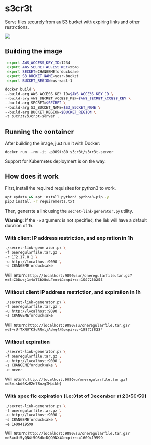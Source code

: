 # s3cr3t
Serve files securely from an S3 bucket with expiring links and other restrictions.

[![](https://mermaid.ink/img/eyJjb2RlIjoiZ3JhcGggTFJcblx0QVtDbGllbnRdIC0tPnxHRVQgL2ZpbGUudGFyLmd6fCBCKHMzY3IzdCBzZXJ2ZXIpXG5cdEIgLS0-IEN7Q2hlY2tzfVxuXHRDIC0tPnxVUkkgbWF0Y2g_fCBEXG5cdEMgLS0-fElQIGFsbG93ZWQ_fCBEXG5cdEMgLS0-fEV4cGlyZWQ_fCBEXG4gICAgRChTMyBCdWNrZXQpXG4gICAgRC0uIFJlc3BvbnNlIC4tPiBCXG4gICAgQi0uIFJlc3BvbnNlIC4tPiBBXG5cdFx0XHRcdFx0IiwibWVybWFpZCI6eyJ0aGVtZSI6ImRlZmF1bHQifSwidXBkYXRlRWRpdG9yIjpmYWxzZX0)](https://mermaid-js.github.io/mermaid-live-editor/#/edit/eyJjb2RlIjoiZ3JhcGggTFJcblx0QVtDbGllbnRdIC0tPnxHRVQgL2ZpbGUudGFyLmd6fCBCKHMzY3IzdCBzZXJ2ZXIpXG5cdEIgLS0-IEN7Q2hlY2tzfVxuXHRDIC0tPnxVUkkgbWF0Y2g_fCBEXG5cdEMgLS0-fElQIGFsbG93ZWQ_fCBEXG5cdEMgLS0-fEV4cGlyZWQ_fCBEXG4gICAgRChTMyBCdWNrZXQpXG4gICAgRC0uIFJlc3BvbnNlIC4tPiBCXG4gICAgQi0uIFJlc3BvbnNlIC4tPiBBXG5cdFx0XHRcdFx0IiwibWVybWFpZCI6eyJ0aGVtZSI6ImRlZmF1bHQifSwidXBkYXRlRWRpdG9yIjpmYWxzZX0)

## Building the image

```bash
 export AWS_ACCESS_KEY_ID=1234
 export AWS_SECRET_ACCESS_KEY=5678
 export SECRET=CHANGEMEforducksake
 export S3_BUCKET_NAME=your-bucket
 export BUCKET_REGION=us-east-1

docker build \
--build-arg AWS_ACCESS_KEY_ID=$AWS_ACCESS_KEY_ID \
--build-arg AWS_SECRET_ACCESS_KEY=$AWS_SECRET_ACCESS_KEY \
--build-arg SECRET=$SECRET \
--build-arg S3_BUCKET_NAME=$S3_BUCKET_NAME \
--build-arg BUCKET_REGION=$BUCKET_REGION \
-t s3cr3t/s3cr3t-server .
```

## Running the container

After building the image, just run it with Docker:

`docker run --rm -it -p9090:80 s3cr3t/s3cr3t-server`

Support for Kubernetes deployment is on the way.


## How does it work

First, install the required requisites for python3 to work.

```bash
apt update && apt install python3 python3-pip -y
pip3 install -r requirements.txt
```

Then, generate a link using the `secret-link-generator.py` utility.

__Warning__: If the `-e` argument is not specified, the link will have a default duration of 1h.

### With client IP address restriction, and expiration in 1h

```bash
./secret-link-generator.py \
-f oneregularfile.tar.gz \
-r 172.17.0.1 \
-u http://localhost:9090 \
-s CHANGEMEforducksake
```

Will return: `http://localhost:9090/sur/oneregularfile.tar.gz?md5=Z8Dwsj1o4aTSbXHsLFeocQ&expires=1587238255`


### Without client IP address restriction, and expiration in 1h

```bash
./secret-link-generator.py \
-f oneregularfile.tar.gz \
-u http://localhost:9090 \
-s CHANGEMEforducksake
```

Will return: `http://localhost:9090/su/oneregularfile.tar.gz?md5=sUfTXNUYK3dRNm1jAdmq4A&expires=1587238234`


### Without expiration

```bash
./secret-link-generator.py \
-f oneregularfile.tar.gz \
-u http://localhost:9090 \
-s CHANGEMEforducksake \
-e never
```

Will return: `http://localhost:9090/u/oneregularfile.tar.gz?md5=isbd6KzU2e7BnzgIMpikhQ`


### With specific expiration (i.e:31st of December at 23:59:59)

```bash
./secret-link-generator.py \
-f oneregularfile.tar.gz \
-u http://localhost:9090 \
-s CHANGEMEforducksake \
-e 1609419599
```

Will return: `http://localhost:9090/su/oneregularfile.tar.gz?md5=nUi5yQNGt5O5dkcDQQ9NXA&expires=1609419599`
